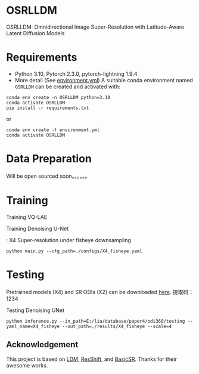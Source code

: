 # OSRLLDM
OSRLLDM: Omnidirectional Image Super-Resolution with Latitude-Aware Latent Diffusion Models

# Requirements
* Python 3.10, Pytorch 2.3.0, pytorch-lightning 1.9.4
* More detail (See [environment.yml](environment.yml))
A suitable conda environment named `OSRLLDM` can be created and activated with:
```
conda env create -n OSRLLDM python=3.10
conda activate OSRLLDM
pip install -r requirements.txt
```
or
```
conda env create -f environment.yml
conda activate OSRLLDM
```

# Data Preparation
Will be open sourced soon。。。。。。

# Training
Training VQ-LAE

Training Denoising U-Net

: X4 Super-resolution under fisheye downsampling
```
python main.py --cfg_path=./configs/X4_fisheye.yaml
```
# Testing
Pretrained models (X4) and SR ODIs (X2) can be downloaded [here](https://pan.baidu.com/s/1zrW_TL0c4iUw8_CIN8u3nQ). 提取码：1234

Testing Denoising UNet
```
python inference.py --in_path=E:/liu/database/paper4/odi360/testing --yaml_name=X4_fisheye --out_path=./results/X4_fisheye --scale=4
```
## Acknowledgement

This project is based on [LDM](https://github.com/CompVis/latent-diffusion), [ResShift](https://github.com/zsyOAOA/ResShift.git), and [BasicSR](https://github.com/XPixelGroup/BasicSR). Thanks for their awesome works.
